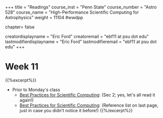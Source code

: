 +++
title = "Readings"
course_inst = "Penn State"
course_number = "Astro 528"
course_name = "High-Performance Scientific Computing for Astrophysics"
weight = 11104  #wwdpp

chapter= false

creatordisplayname = "Eric Ford"
creatoremail = "ebf11 at psu dot edu"
lastmodifierdisplayname = "Eric Ford"
lastmodifieremail = "ebf11 at psu dot edu"
+++


# Week 11
{{%excerpt%}}
- Prior to Monday's class
   + [Best Practices for Scientific Computing](http://arxiv.org/pdf/1210.0530v4.pdf): (Sec 2; yes, let's all read it again!)
   + [Best Practices for Scientific Computing](http://arxiv.org/pdf/1210.0530v4.pdf): (Reference list on last page, just in case you didn't notice it before!)
{{%/excerpt%}}

<!--
## Lessons / Resources
- [PkgTemplates.jl](https://github.com/invenia/PkgTemplates.jl)
- [Docker Orientation](https://docs.docker.com/get-started/)
-->
